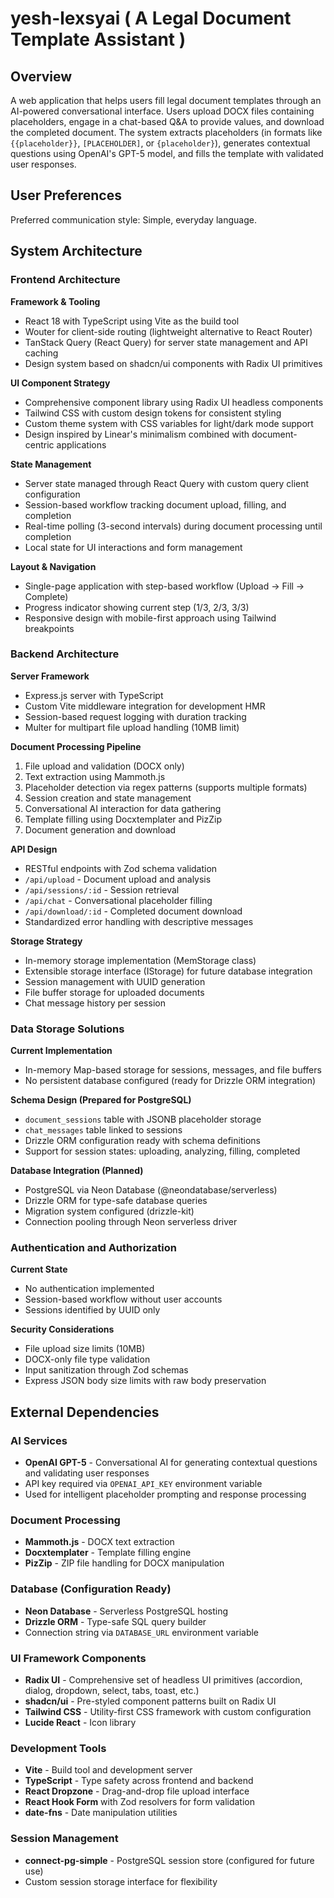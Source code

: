 # yesh-lexsyai ( A Legal Document Template Assistant )

## Overview

A web application that helps users fill legal document templates through an AI-powered conversational interface. Users upload DOCX files containing placeholders, engage in a chat-based Q&A to provide values, and download the completed document. The system extracts placeholders (in formats like `{{placeholder}}`, `[PLACEHOLDER]`, or `{placeholder}`), generates contextual questions using OpenAI's GPT-5 model, and fills the template with validated user responses.

## User Preferences

Preferred communication style: Simple, everyday language.

## System Architecture

### Frontend Architecture

**Framework & Tooling**
- React 18 with TypeScript using Vite as the build tool
- Wouter for client-side routing (lightweight alternative to React Router)
- TanStack Query (React Query) for server state management and API caching
- Design system based on shadcn/ui components with Radix UI primitives

**UI Component Strategy**
- Comprehensive component library using Radix UI headless components
- Tailwind CSS with custom design tokens for consistent styling
- Custom theme system with CSS variables for light/dark mode support
- Design inspired by Linear's minimalism combined with document-centric applications

**State Management**
- Server state managed through React Query with custom query client configuration
- Session-based workflow tracking document upload, filling, and completion
- Real-time polling (3-second intervals) during document processing until completion
- Local state for UI interactions and form management

**Layout & Navigation**
- Single-page application with step-based workflow (Upload → Fill → Complete)
- Progress indicator showing current step (1/3, 2/3, 3/3)
- Responsive design with mobile-first approach using Tailwind breakpoints

### Backend Architecture

**Server Framework**
- Express.js server with TypeScript
- Custom Vite middleware integration for development HMR
- Session-based request logging with duration tracking
- Multer for multipart file upload handling (10MB limit)

**Document Processing Pipeline**
1. File upload and validation (DOCX only)
2. Text extraction using Mammoth.js
3. Placeholder detection via regex patterns (supports multiple formats)
4. Session creation and state management
5. Conversational AI interaction for data gathering
6. Template filling using Docxtemplater and PizZip
7. Document generation and download

**API Design**
- RESTful endpoints with Zod schema validation
- `/api/upload` - Document upload and analysis
- `/api/sessions/:id` - Session retrieval
- `/api/chat` - Conversational placeholder filling
- `/api/download/:id` - Completed document download
- Standardized error handling with descriptive messages

**Storage Strategy**
- In-memory storage implementation (MemStorage class)
- Extensible storage interface (IStorage) for future database integration
- Session management with UUID generation
- File buffer storage for uploaded documents
- Chat message history per session

### Data Storage Solutions

**Current Implementation**
- In-memory Map-based storage for sessions, messages, and file buffers
- No persistent database configured (ready for Drizzle ORM integration)

**Schema Design (Prepared for PostgreSQL)**
- `document_sessions` table with JSONB placeholder storage
- `chat_messages` table linked to sessions
- Drizzle ORM configuration ready with schema definitions
- Support for session states: uploading, analyzing, filling, completed

**Database Integration (Planned)**
- PostgreSQL via Neon Database (@neondatabase/serverless)
- Drizzle ORM for type-safe database queries
- Migration system configured (drizzle-kit)
- Connection pooling through Neon serverless driver

### Authentication and Authorization

**Current State**
- No authentication implemented
- Session-based workflow without user accounts
- Sessions identified by UUID only

**Security Considerations**
- File upload size limits (10MB)
- DOCX-only file type validation
- Input sanitization through Zod schemas
- Express JSON body size limits with raw body preservation

## External Dependencies

### AI Services
- **OpenAI GPT-5** - Conversational AI for generating contextual questions and validating user responses
- API key required via `OPENAI_API_KEY` environment variable
- Used for intelligent placeholder prompting and response processing

### Document Processing
- **Mammoth.js** - DOCX text extraction
- **Docxtemplater** - Template filling engine
- **PizZip** - ZIP file handling for DOCX manipulation

### Database (Configuration Ready)
- **Neon Database** - Serverless PostgreSQL hosting
- **Drizzle ORM** - Type-safe SQL query builder
- Connection string via `DATABASE_URL` environment variable

### UI Framework Components
- **Radix UI** - Comprehensive set of headless UI primitives (accordion, dialog, dropdown, select, tabs, toast, etc.)
- **shadcn/ui** - Pre-styled component patterns built on Radix UI
- **Tailwind CSS** - Utility-first CSS framework with custom configuration
- **Lucide React** - Icon library

### Development Tools
- **Vite** - Build tool and development server
- **TypeScript** - Type safety across frontend and backend
- **React Dropzone** - Drag-and-drop file upload interface
- **React Hook Form** with Zod resolvers for form validation
- **date-fns** - Date manipulation utilities

### Session Management
- **connect-pg-simple** - PostgreSQL session store (configured for future use)
- Custom session storage interface for flexibility
